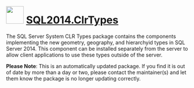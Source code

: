 # <img src="https://cdn.jsdelivr.net/gh/mkevenaar/chocolatey-packages@d7431aa700805ce218e635affdde122a93466b03/icons/SQL2014.ClrTypes.png" width="48" height="48"/> [SQL2014.ClrTypes](https://community.chocolatey.org/packages/SQL2014.ClrTypes)

The SQL Server System CLR Types package contains the components implementing the new geometry, geography, and hierarchyid types in SQL Server 2014. This component can be installed separately from the server to allow client applications to use these types outside of the server.

**Please Note**: This is an automatically updated package. If you find it is
out of date by more than a day or two, please contact the maintainer(s) and
let them know the package is no longer updating correctly.

